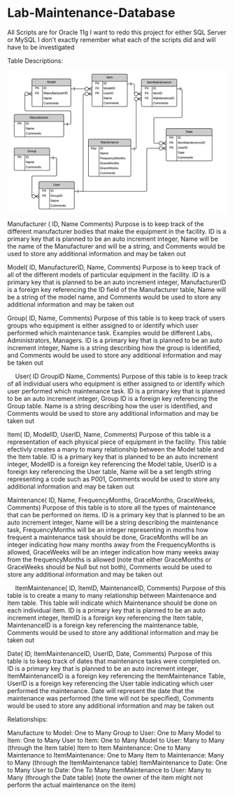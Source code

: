 # Lab-Maintenance-Database

All Scripts are for Oracle 11g
I want to redo this project for either SQL Server or MySQL
I don't exactly remember what each of the scripts did and will have to be investigated

Table Descriptions:

![alt text](https://github.com/bluerosinneo/Lab-Maintenance-Database/blob/master/ER%20Diagram.png)

Manufacturer (
ID,
Name
Comments)
Purpose is to keep track of the different manufacturer bodies that make the equipment in the facility.  ID is a primary key that is planned to be an auto increment integer, Name will be the name of the Manufacturer and will be a string, and Comments would be used to store any additional information and may be taken out

Model(
ID,
ManufacturerID,
Name,
Comments)
Purpose is to keep track of all of the different models of particular equipment in the facility.  ID is a primary key that is planned to be an auto increment integer, ManufacturerID is a foreign key referencing the ID field of the Manufacturer table, Name will be a string of the model name, and Comments would be used to store any additional information and may be taken out

Group(
ID,
Name,
Comments)
Purpose of this table is to keep track of users groups who equipment is either assigned to or identify which user performed which maintenance task.  Examples would be different Labs, Administrators, Managers.   ID is a primary key that is planned to be an auto increment integer, Name is a string describing how the group is identified, and Comments would be used to store any additional information and may be taken out


 
User(
ID
GroupID
Name,
Comments)
Purpose of this table is to keep track of all individual users who equipment is either assigned to or identify which user performed which maintenance task.  ID is a primary key that is planned to be an auto increment integer, Group ID is a foreign key referencing the Group table.  Name is a string describing how the user is identified, and Comments would be used to store any additional information and may be taken out

Item(
ID,
ModelID,
UserID,
Name,
Comments)
Purpose of this table is a representation of each physical piece of equipment in the facility.  This table efectivly creates a many to many relationship between the Model table and the Item table.  ID is a primary key that is planned to be an auto increment integer, ModelID is a foreign key referencing the Model table, UserID is a foreign key referencing the User table, Name will be a set length string representing a code such as P001, Comments would be used to store any additional information and may be taken out


Maintenance(
ID,
Name,
FrequencyMonths,
GraceMonths,
GraceWeeks,
Comments)
Purpose of this table is to store all the types of maintenance that can be performed on items.  ID is a primary key that is planned to be an auto increment integer, Name will be a string describing the maintenance task, FrequencyMonths will be an integer representing in months how frequent a maintenance task should be done, GraceMonths will be an integer indicating how many months away from the FrequencyMonths is allowed, GraceWeeks will be an integer indication how many weeks away from the frequencyMonths is allowed (note that either GraceMonths or GraceWeeks should be Null but not both),  Comments would be used to store any additional information and may be taken out


 
ItemMaintenance(
ID,
ItemID,
MaintenanceID,
Comments)
Purpose of this table is to create a many to many relationship between Maintenance and Item table.  This table will indicate which Maintenance should be done on each individual item.  ID is a primary key that is planned to be an auto increment integer, ItemID is a foreign key referencing the Item table, MaintenanceID is a foreign key referencing the maintenance table, Comments would be used to store any additional information and may be taken out


Date(
ID,
ItemMaintenanceID,
UserID,
Date,
Comments)
Purpose of this table is to keep track of dates that maintenance tasks were completed on.  ID is a primary key that is planned to be an auto increment integer, ItemMaintenanceID is a foreign key referencing the ItemMaintenance Table, UserID is a foreign key referencing the User table indicating which user performed the maintenance.  Date will represent the date that the maintenance was performed (the time will not be specified), Comments would be used to store any additional information and may be taken out

Relationships:

Manufacture to Model: One to Many
Group to User: One to Many
Model to Item: One to Many
User to Item: One to Many
Model to User: Many to Many (through the Item table)
Item to Item Maintenance: One to Many
Maintenance to ItemMaintenance: One to Many
Item to Maintenance: Many to Many (through the ItemMaintenance table)
ItemMaintenance to Date: One to Many
User to Date: One To Many
ItemMaintenance to User: Many to Many (through the Date table) (note the owner of the item might not perform the actual maintenance on the item)

